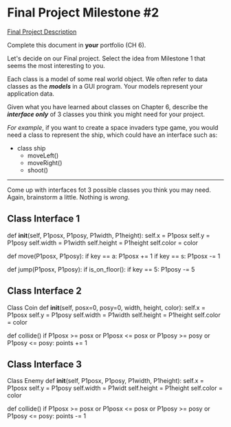 # Final Project Milestone #2

[Final Project Description](https://docs.google.com/document/d/1j3zgypVjPjzXl4pL1_Wpjvp3GLCW9zcFydkwUjNfNUA/edit?usp=sharing)

Complete this document in **your** portfolio (CH 6). 

Let's decide on our Final project. Select the idea from Milestone 1 that seems the most interesting to you.

Each class is a model of some real world object. We often refer to data classes as the ***models*** in a GUI program. Your models represent your application data.

Given what you have learned about classes on Chapter 6, describe the ***interface only*** of 3 classes you think you might need for your project.

*For example*, if you want to create a space invaders type game, you would need a class to represent the ship, which could have an interface such as: 

* class ship
    * moveLeft()
    * moveRight()
    * shoot()

***

Come up with interfaces fot 3 possible classes you think you may need. Again, brainstorm a little. Nothing is *wrong*.

## Class Interface 1

def __init__(self, P1posx, P1posy, P1width, P1height):
  self.x = P1posx
  self.y = P1posy
  self.width = P1width
  self.height = P1height
  self.color = color

  def move(P1posx, P1posy):
    if key == a:
      P1posx += 1
    if key == s:
      P1posx -= 1

  def jump(P1posx, P1posy):
    if is_on_floor():
      if key == 5:
        P1posy -= 5

## Class Interface 2

Class Coin
  def __init__(self, posx=0, posy=0, width, height, color):
    self.x = P1posx
    self.y = P1posy
    self.width = P1width
    self.height = P1height
    self.color = color

  def collide()
    if P1posx >= posx or P1posx <= posx or P1posy >= posy or P1posy <= posy:
      points += 1

## Class Interface 3

Class Enemy
def __init__(self, P1posx, P1posy, P1width, P1height):
    self.x = P1posx
    self.y = P1posy
    self.width = P1widt
    self.height = P1height
    self.color = color

def collide()
  if P1posx >= posx or P1posx <= posx or P1posy >= posy or P1posy <= posy:
    points -= 1

